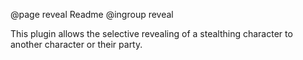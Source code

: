 @page reveal Readme
@ingroup reveal 

This plugin allows the selective revealing of a stealthing character to another character or their party.